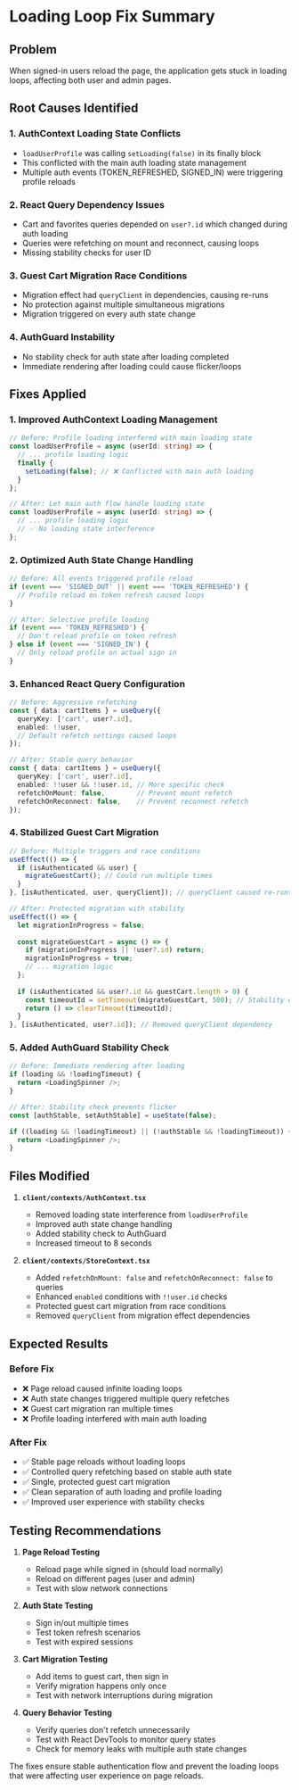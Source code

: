 # Loading Loop Fix Summary

## Problem
When signed-in users reload the page, the application gets stuck in loading loops, affecting both user and admin pages.

## Root Causes Identified

### 1. **AuthContext Loading State Conflicts**
- `loadUserProfile` was calling `setLoading(false)` in its finally block
- This conflicted with the main auth loading state management
- Multiple auth events (TOKEN_REFRESHED, SIGNED_IN) were triggering profile reloads

### 2. **React Query Dependency Issues**
- Cart and favorites queries depended on `user?.id` which changed during auth loading
- Queries were refetching on mount and reconnect, causing loops
- Missing stability checks for user ID

### 3. **Guest Cart Migration Race Conditions**
- Migration effect had `queryClient` in dependencies, causing re-runs
- No protection against multiple simultaneous migrations
- Migration triggered on every auth state change

### 4. **AuthGuard Instability**
- No stability check for auth state after loading completed
- Immediate rendering after loading could cause flicker/loops

## Fixes Applied

### 1. **Improved AuthContext Loading Management**
```typescript
// Before: Profile loading interfered with main loading state
const loadUserProfile = async (userId: string) => {
  // ... profile loading logic
  finally {
    setLoading(false); // ❌ Conflicted with main auth loading
  }
};

// After: Let main auth flow handle loading state
const loadUserProfile = async (userId: string) => {
  // ... profile loading logic
  // ✅ No loading state interference
};
```

### 2. **Optimized Auth State Change Handling**
```typescript
// Before: All events triggered profile reload
if (event === 'SIGNED_OUT' || event === 'TOKEN_REFRESHED') {
  // Profile reload on token refresh caused loops
}

// After: Selective profile loading
if (event === 'TOKEN_REFRESHED') {
  // Don't reload profile on token refresh
} else if (event === 'SIGNED_IN') {
  // Only reload profile on actual sign in
}
```

### 3. **Enhanced React Query Configuration**
```typescript
// Before: Aggressive refetching
const { data: cartItems } = useQuery({
  queryKey: ['cart', user?.id],
  enabled: !!user,
  // Default refetch settings caused loops
});

// After: Stable query behavior
const { data: cartItems } = useQuery({
  queryKey: ['cart', user?.id],
  enabled: !!user && !!user.id, // More specific check
  refetchOnMount: false,        // Prevent mount refetch
  refetchOnReconnect: false,    // Prevent reconnect refetch
});
```

### 4. **Stabilized Guest Cart Migration**
```typescript
// Before: Multiple triggers and race conditions
useEffect(() => {
  if (isAuthenticated && user) {
    migrateGuestCart(); // Could run multiple times
  }
}, [isAuthenticated, user, queryClient]); // queryClient caused re-runs

// After: Protected migration with stability
useEffect(() => {
  let migrationInProgress = false;
  
  const migrateGuestCart = async () => {
    if (migrationInProgress || !user?.id) return;
    migrationInProgress = true;
    // ... migration logic
  };
  
  if (isAuthenticated && user?.id && guestCart.length > 0) {
    const timeoutId = setTimeout(migrateGuestCart, 500); // Stability delay
    return () => clearTimeout(timeoutId);
  }
}, [isAuthenticated, user?.id]); // Removed queryClient dependency
```

### 5. **Added AuthGuard Stability Check**
```typescript
// Before: Immediate rendering after loading
if (loading && !loadingTimeout) {
  return <LoadingSpinner />;
}

// After: Stability check prevents flicker
const [authStable, setAuthStable] = useState(false);

if ((loading && !loadingTimeout) || (!authStable && !loadingTimeout)) {
  return <LoadingSpinner />;
}
```

## Files Modified

1. **`client/contexts/AuthContext.tsx`**
   - Removed loading state interference from `loadUserProfile`
   - Improved auth state change handling
   - Added stability check to AuthGuard
   - Increased timeout to 8 seconds

2. **`client/contexts/StoreContext.tsx`**
   - Added `refetchOnMount: false` and `refetchOnReconnect: false` to queries
   - Enhanced `enabled` conditions with `!!user.id` checks
   - Protected guest cart migration from race conditions
   - Removed `queryClient` from migration effect dependencies

## Expected Results

### Before Fix
- ❌ Page reload caused infinite loading loops
- ❌ Auth state changes triggered multiple query refetches
- ❌ Guest cart migration ran multiple times
- ❌ Profile loading interfered with main auth loading

### After Fix
- ✅ Stable page reloads without loading loops
- ✅ Controlled query refetching based on stable auth state
- ✅ Single, protected guest cart migration
- ✅ Clean separation of auth loading and profile loading
- ✅ Improved user experience with stability checks

## Testing Recommendations

1. **Page Reload Testing**
   - Reload page while signed in (should load normally)
   - Reload on different pages (user and admin)
   - Test with slow network connections

2. **Auth State Testing**
   - Sign in/out multiple times
   - Test token refresh scenarios
   - Test with expired sessions

3. **Cart Migration Testing**
   - Add items to guest cart, then sign in
   - Verify migration happens only once
   - Test with network interruptions during migration

4. **Query Behavior Testing**
   - Verify queries don't refetch unnecessarily
   - Test with React DevTools to monitor query states
   - Check for memory leaks with multiple auth state changes

The fixes ensure stable authentication flow and prevent the loading loops that were affecting user experience on page reloads.